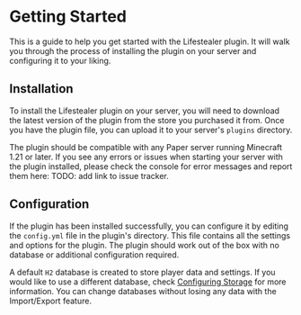# Getting Started

This is a guide to help you get started with the Lifestealer plugin. It will walk you through the process of installing
the plugin on your server and configuring it to your liking.

## Installation

To install the Lifestealer plugin on your server, you will need to download the latest version of the plugin from the
store you purchased it from. Once you have the plugin file, you can upload it to your server's `plugins` directory.

The plugin should be compatible with any Paper server running Minecraft 1.21 or later. If you see any errors or issues
when starting your server with the plugin installed, please check the console for error messages and report them here:
TODO: add link to issue tracker.

## Configuration

If the plugin has been installed successfully, you can configure it by editing the `config.yml` file in the plugin's
directory. This file contains all the settings and options for the plugin. The plugin should work out of the box with
no database or additional configuration required.

A default `H2` database is created to store player data and settings. If you would like to use a different database,
check [Configuring Storage](/configuration/storage) for more information. You can change databases without losing any data with the
Import/Export feature.
